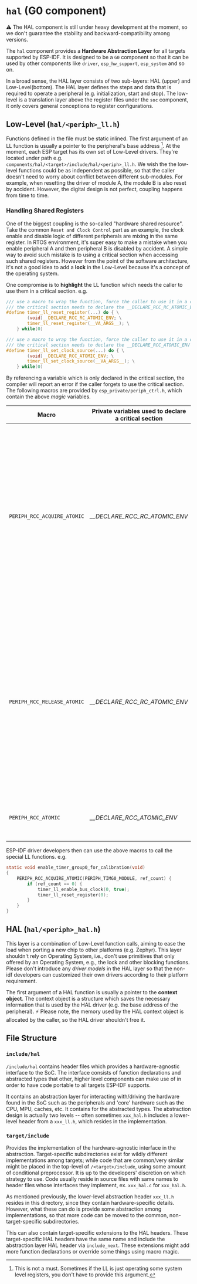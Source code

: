 # `hal` (G0 component)

⚠️ The HAL component is still under heavy development at the moment, so we don't guarantee the stability and backward-compatibility among versions.

The `hal` component provides a **Hardware Abstraction Layer** for all targets supported by ESP-IDF. It is designed to be a `G0` component so that it can be used by other components like `driver`, `esp_hw_support`, `esp_system` and so on.

In a broad sense, the HAL layer consists of two sub-layers: HAL (upper) and Low-Level(bottom). The HAL layer defines the steps and data that is required to operate a peripheral (e.g. initialization, start and stop). The low-level is a translation layer above the register files under the `soc` component, it only covers general conceptions to register configurations.

## Low-Level (`hal/<periph>_ll.h`)

Functions defined in the file must be static inlined. The first argument of an LL function is usually a pointer to the peripheral's base address [^1]. At the moment, each ESP target has its own set of Low-Level drivers. They're located under path e.g. `components/hal/<target>/include/hal/<periph>_ll.h`. We wish the the low-level functions could be as independent as possible, so that the caller doesn't need to worry about conflict between different sub-modules. For example, when resetting the driver of module A, the module B is also reset by accident. However, the digital design is not perfect, coupling happens from time to time.

### Handling Shared Registers

One of the biggest coupling is the so-called "hardware shared resource". Take the common `Reset and Clock Control` part as an example, the clock enable and disable logic of different peripherals are mixing in the same register. In RTOS environment, it's super easy to make a mistake when you enable peripheral A and then peripheral B is disabled by accident. A simple way to avoid such mistake is to using a critical section when accessing such shared registers. However from the point of the software architecture, it's not a good idea to add a **lock** in the Low-Level because it's a concept of the operating system.

One compromise is to **highlight** the LL function which needs the caller to use them in a critical section. e.g.

```c
/// use a macro to wrap the function, force the caller to use it in a critical section
/// the critical section needs to declare the __DECLARE_RCC_RC_ATOMIC_ENV variable in advance
#define timer_ll_reset_register(...) do { \
        (void)__DECLARE_RCC_RC_ATOMIC_ENV; \
        timer_ll_reset_register(__VA_ARGS__); \
    } while(0)

/// use a macro to wrap the function, force the caller to use it in a critical section
/// the critical section needs to declare the __DECLARE_RCC_ATOMIC_ENV variable in advance
#define timer_ll_set_clock_source(...) do { \
        (void)__DECLARE_RCC_ATOMIC_ENV; \
        timer_ll_set_clock_source(__VA_ARGS__); \
    } while(0)
```

By referencing a variable which is only declared in the critical section, the compiler will report an error if the caller forgets to use the critical section. The following macros are provided by `esp_private/periph_ctrl.h`, which contain the above *magic* variables.

| Macro | Private variables used to declare a critical section | Use condition |
| --- | --- | --- |
| `PERIPH_RCC_ACQUIRE_ATOMIC` | *__DECLARE_RCC_RC_ATOMIC_ENV* | This critical section not only protects the shared register accessing, but also **increases** a reference counter of the peripheral module. </br> You should use this critical section if the peripheral module has multiple independent sub-modules. |
| `PERIPH_RCC_RELEASE_ATOMIC` | *__DECLARE_RCC_RC_ATOMIC_ENV* | This critical section not only protects the shared register accessing, but also **decreases** a reference counter of the peripheral module. </br> You should use this critical section if the peripheral module has multiple independent sub-modules. |
| `PERIPH_RCC_ATOMIC` | *__DECLARE_RCC_ATOMIC_ENV* | This critical section only protects the shared register accessing. |

ESP-IDF driver developers then can use the above macros to call the special LL functions. e.g.

```c
static void enable_timer_group0_for_calibration(void)
{
    PERIPH_RCC_ACQUIRE_ATOMIC(PERIPH_TIMG0_MODULE, ref_count) {
        if (ref_count == 0) {
            timer_ll_enable_bus_clock(0, true);
            timer_ll_reset_register(0);
        }
    }
}
```

## HAL (`hal/<periph>_hal.h`)

This layer is a combination of Low-Level function calls, aiming to ease the load when porting a new chip to other platforms (e.g. Zephyr). This layer shouldn't rely on Operating System, i.e., don't use primitives that only offered by an Operating System, e.g., the lock and other blocking functions. Please don't introduce any *driver models* in the HAL layer so that the non-idf developers can customized their own drivers according to their platform requirement.

The first argument of a HAL function is usually a pointer to the **context object**. The context object is a structure which saves the necessary information that is used by the HAL driver (e.g. the base address of the peripheral). ⚡ Please note, the memory used by the HAL context object is allocated by the caller, so the HAL driver shouldn't free it.

## File Structure

### `include/hal`

`/include/hal` contains header files which provides a hardware-agnostic interface to the SoC. The interface consists of function declarations and abstracted types that other, higher level components can make use of in order to have code portable to all targets ESP-IDF supports.

It contains an abstraction layer for interacting with/driving the hardware found in the SoC such as the peripherals and 'core' hardware such as the CPU, MPU, caches, etc. It contains for the abstracted types.
The abstraction design is actually two levels -- often sometimes `xxx_hal.h` includes a lower-level header from a `xxx_ll.h`,  which resides in the implementation.

### `target/include`

Provides the implementation of the hardware-agnostic interface in the abstraction. Target-specific subdirectories exist for wildly different implementations among targets; while code that are common/very similar might be placed in the top-level of `/<target>/include`, using some amount of conditional preprocessor. It is up to the developers' discretion on which strategy to use. Code usually reside in source files with same names to header files whose interfaces they implement, ex. `xxx_hal.c` for `xxx_hal.h`.

As mentioned previously, the lower-level abstraction header `xxx_ll.h` resides in this directory, since they contain hardware-specific details.
However, what these can do is provide some abstraction among implementations, so that more code can be moved to the common, non-target-specific subdirectories.

This can also contain target-specific extensions to the HAL headers. These target-specific HAL headers have the same name and include the abstraction layer HAL header via `include_next`. These extensions might add more function declarations or override some things using macro magic.

[^1]: This is not a must. Sometimes if the LL is just operating some system level registers, you don't have to provide this argument.
